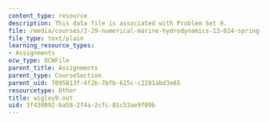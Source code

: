 ```yaml
---
content_type: resource
description: This data file is associated with Problem Set 9.
file: /media/courses/2-29-numerical-marine-hydrodynamics-13-024-spring-2003/3f430092ba582f4a2cfc81c53ae9f09b_wigley9.out
file_type: text/plain
learning_resource_types:
- Assignments
ocw_type: OCWFile
parent_title: Assignments
parent_type: CourseSection
parent_uid: 7895813f-4f2b-7bfb-615c-c2281abd3e65
resourcetype: Other
title: wigley9.out
uid: 3f430092-ba58-2f4a-2cfc-81c53ae9f09b
---
```

